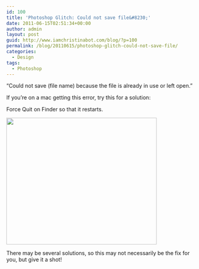 ```yaml
---
id: 100
title: 'Photoshop Glitch: Could not save file&#8230;'
date: 2011-06-15T02:51:34+00:00
author: admin
layout: post
guid: http://www.iamchristinabot.com/blog/?p=100
permalink: /blog/20110615/photoshop-glitch-could-not-save-file/
categories:
  - Design
tags:
  - Photoshop
---
```

&#8220;Could not save (file name) because the file is already in use or left open.&#8221;

If you&#8217;re on a mac getting this error, try this for a solution:

Force Quit on Finder so that it restarts.

<img src="{{ site.url | prepend: site.baseurl }}/wp-content/uploads/2011/06/forcequit.png" alt="" title="forcequit" width="395" height="333" class="aligncenter size-full wp-image-103" srcset="{{ site.url | prepend: site.baseurl }}/wp-content/uploads/2011/06/forcequit.png 395w, {{ site.url | prepend: site.baseurl }}/wp-content/uploads/2011/06/forcequit-300x252.png 300w" sizes="(max-width: 395px) 100vw, 395px" />

There may be several solutions, so this may not necessarily be the fix for you, but give it a shot!
